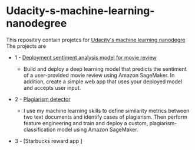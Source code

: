 # Udacity-s-machine-learning-nanodegree
This repositiry contain projetcs for [Udacity's machine learning nanodegre](https://www.udacity.com/course/machine-learning-engineer-nanodegree--nd009t)
The projects are 
- 1 - [Deployment sentiment analysis model for movie review]()
  - Build and deploy a deep learning model that predicts the sentiment of a user-provided movie review using Amazon SageMaker.
    In addition, create a simple web app that uses your deployed model and accepts user input.
    
- 2 - [Plagiarism detector](https://github.com/Basel-Ahmed/Udacity-s-machine-learning-nanodegree/tree/main/ML_sagemaker_studies/Project_Plagiarism_Detection)
  - I use my machine learning skills to define similarity metrics between two text documents and identify cases of plagiarism. 
    Then perform feature engineering and train and deploy a custom, plagiarism-classification model using Amazon SageMaker.

- 3 - [Starbucks reward app ]
